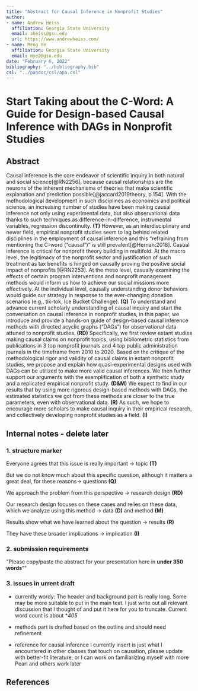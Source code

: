 ```yaml
---
title: "Abstract for Causal Inference in Nonprofit Studies"
author:
- name: Andrew Heiss
  affiliation: Georgia State University
  email: aheiss@gsu.edu
  url: https://www.andrewheiss.com/
- name: Meng Ye
  affiliation: Georgia State University
  email: mye2@gsu.edu
date: "February 6, 2022"
bibliography: "../bibliography.bib"
csl: "../pandoc/csl/apa.csl"
---
```


# Start Taking about the C-Word: A Guide for Design-based Causal Inference with DAGs in Nonprofit Studies

## Abstract

Causal inference is the core endeavor of scientific inquiry in both natural and social science[@RN2256], because causal relationships are the neurons of the inherent mechanisms of theories that make scientific explanation and prediction possible[@jaccard2019theory, p.154]. With the methodological development in such disciplines as economics and political science, an increasing number of studies have been making causal inference not only using experimental data, but also observational data thanks to such techniques as difference-in-difference, instrumental variables, regression discontinuity. **(T)** However, as an interdisciplinary and newer field, empirical nonprofit studies seem to lag behind related disciplines in the employment of causal inference and this “refraining from mentioning the C-word (“causal”)” is still prevalent[@Hernan:2018]. Casual inference is critical for nonprofit theory building in multifold. At the macro level, the legitimacy of the nonprofit sector and justification of such treatment as tax benefits is hinged on causally proving the positive social impact of nonprofits [@RN2253]. At the meso level, casually examining the effects of certain program interventions and nonprofit management methods would inform us how to achieve our social missions more effectively. At the individual level, causally understanding donor behaviors would guide our strategy in response to the ever-changing donation scenarios (e.g., tik-tok, Ice Bucket Challenge). **(Q)** To understand and advance current scholarly understanding of causal inquiry and start the conversation on causal inference in nonprofit studies, in this paper, we introduce and provide a hands-on guide of design-based causal inference methods with directed acyclic graphs (“DAGs”) for observational data attuned to nonprofit studies. **(RD)** Specifically, we first review extant studies making causal claims on nonprofit topics, using bibliometric statistics from publications in 3 top nonprofit journals and 4 top public administration journals in the timeframe from 2010 to 2020. Based on the critique of the methodological rigor and validity of causal claims in extant nonprofit studies, we propose and explain how quasi-experimental designs used with DAGs can be utilized to make more valid causal inferences. We then further support our arguments with the exemplification of both a synthetic study and a replicated empirical nonprofit study. **(D&M)** We expect to find in our results that by using more rigorous design-based methods with DAGs, the estimated statistics we got from these methods are closer to the true parameters, even with observational data. **(R)** As such, we hope to encourage more scholars to make causal inquiry in their empirical research, and collectively developing nonprofit studies as a field.  **(I)**


## Internal notes - delete later


### 1. structure marker 
Everyone agrees that this issue is really important -> topic **(T)**

But we do not know much about this specific question, although it matters a great deal, for these reasons-> questions **(Q)**

We approach the problem from this perspective -> research design **(RD)**

Our research design focuses on these cases and relies on these data, which we analyze using this method -> data **(D)** and method **(M)**

Results show what we have learned about the question -> results **(R)**

They have these broader implications -> implication **(I)**

### 2. submission requirements 

"Please copy/paste the abstract for your presentation here in **under 350 words**""

### 3. issues in urrent draft

- currently wordy: The header and background part is really long. Some may be more suitable to put in the main text. I just write out all relevant discussion that I thought of and put it here for you to truncate. 
Current word count is about **405* 

- methods part is drafted based on the outline and should need refinement

- reference for causal inference I currently insert is just what I encountered in other classes that touch on causation, please update with better-fit literature, or I can work on familiarizing myself with more Pearl and others work later 



## References



